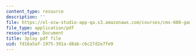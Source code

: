 ```yaml
---
content_type: resource
description: ''
file: https://ol-ocw-studio-app-qa.s3.amazonaws.com/courses/cms-608-game-design-spring-2014/7d16a5af1975391ad8abc6c27d2e7fe9_1506650.pdf
file_type: application/pdf
resourcetype: Document
title: 3play pdf file
uid: 7d16a5af-1975-391a-d8ab-c6c27d2e7fe9
---
```

